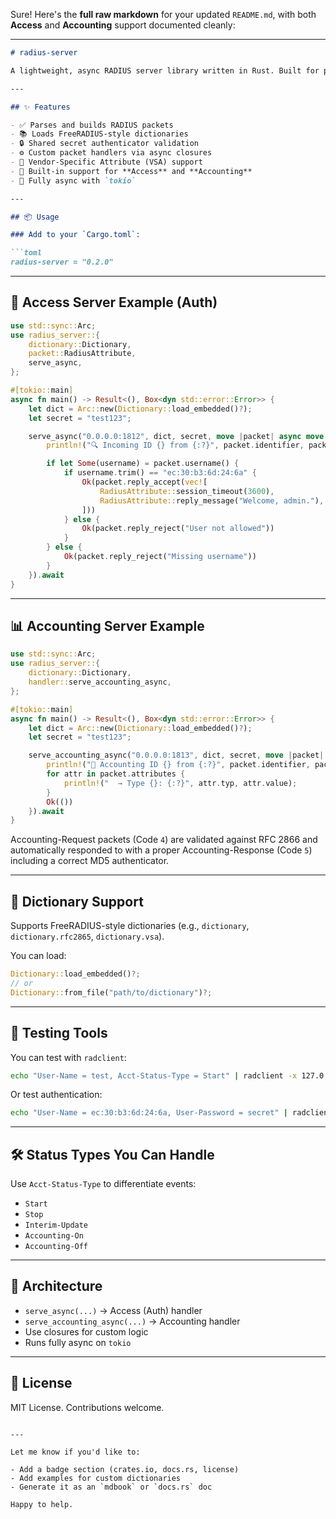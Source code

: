 Sure! Here's the **full raw markdown** for your updated `README.md`, with both **Access** and **Accounting** support documented cleanly:

---

````markdown
# radius-server

A lightweight, async RADIUS server library written in Rust. Built for performance, extensibility, and compatibility with FreeRADIUS-style dictionaries.

---

## ✨ Features

- ✅ Parses and builds RADIUS packets
- 📚 Loads FreeRADIUS-style dictionaries
- 🔒 Shared secret authenticator validation
- ⚙️ Custom packet handlers via async closures
- 🧩 Vendor-Specific Attribute (VSA) support
- 📡 Built-in support for **Access** and **Accounting**
- 🚀 Fully async with `tokio`

---

## 📦 Usage

### Add to your `Cargo.toml`:

```toml
radius-server = "0.2.0"
````

---

## 🚀 Access Server Example (Auth)

```rust
use std::sync::Arc;
use radius_server::{
    dictionary::Dictionary,
    packet::RadiusAttribute,
    serve_async,
};

#[tokio::main]
async fn main() -> Result<(), Box<dyn std::error::Error>> {
    let dict = Arc::new(Dictionary::load_embedded()?);
    let secret = "test123";

    serve_async("0.0.0.0:1812", dict, secret, move |packet| async move {
        println!("🔍 Incoming ID {} from {:?}", packet.identifier, packet.username());

        if let Some(username) = packet.username() {
            if username.trim() == "ec:30:b3:6d:24:6a" {
                Ok(packet.reply_accept(vec![
                    RadiusAttribute::session_timeout(3600),
                    RadiusAttribute::reply_message("Welcome, admin."),
                ]))
            } else {
                Ok(packet.reply_reject("User not allowed"))
            }
        } else {
            Ok(packet.reply_reject("Missing username"))
        }
    }).await
}
```

---

## 📊 Accounting Server Example

```rust
use std::sync::Arc;
use radius_server::{
    dictionary::Dictionary,
    handler::serve_accounting_async,
};

#[tokio::main]
async fn main() -> Result<(), Box<dyn std::error::Error>> {
    let dict = Arc::new(Dictionary::load_embedded()?);
    let secret = "test123";

    serve_accounting_async("0.0.0.0:1813", dict, secret, move |packet| async move {
        println!("📨 Accounting ID {} from {:?}", packet.identifier, packet.username());
        for attr in packet.attributes {
            println!("  → Type {}: {:?}", attr.typ, attr.value);
        }
        Ok(())
    }).await
}
```

Accounting-Request packets (Code `4`) are validated against RFC 2866 and automatically responded to with a proper Accounting-Response (Code `5`) including a correct MD5 authenticator.

---

## 📂 Dictionary Support

Supports FreeRADIUS-style dictionaries (e.g., `dictionary`, `dictionary.rfc2865`, `dictionary.vsa`).

You can load:

```rust
Dictionary::load_embedded()?;
// or
Dictionary::from_file("path/to/dictionary")?;
```

---

## 🧪 Testing Tools

You can test with `radclient`:

```bash
echo "User-Name = test, Acct-Status-Type = Start" | radclient -x 127.0.0.1:1813 acct test123
```

Or test authentication:

```bash
echo "User-Name = ec:30:b3:6d:24:6a, User-Password = secret" | radclient -x 127.0.0.1 auth test123
```

---

## 🛠 Status Types You Can Handle

Use `Acct-Status-Type` to differentiate events:

* `Start`
* `Stop`
* `Interim-Update`
* `Accounting-On`
* `Accounting-Off`

---

## 🔌 Architecture

* `serve_async(...)` → Access (Auth) handler
* `serve_accounting_async(...)` → Accounting handler
* Use closures for custom logic
* Runs fully async on `tokio`

---

## 📄 License

MIT License. Contributions welcome.

```

---

Let me know if you'd like to:

- Add a badge section (crates.io, docs.rs, license)
- Add examples for custom dictionaries
- Generate it as an `mdbook` or `docs.rs` doc

Happy to help.
```
